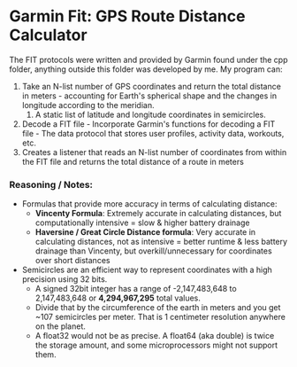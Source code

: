 # Garmin Fit: GPS Route Distance Calculator
The FIT protocols were written and provided by Garmin found under the cpp folder, anything outside this folder was developed by me. My program can:
1. Take an N-list number of GPS coordinates and return the total distance in meters - accounting for Earth's spherical shape and the changes in longitude according to the meridian. 
   1. A static list of latitude and longitude coordinates in semicircles.
2. Decode a FIT file - Incorporate Garmin's functions for decoding a FIT file - The data protocol that stores user profiles, activity data, workouts, etc.  
3. Creates a listener that reads an N-list number of coordinates from within the FIT file and returns the total distance of a route in meters

### Reasoning / Notes:
- Formulas that provide more accuracy in terms of calculating distance:
  - <b>Vincenty Formula</b>: Extremely accurate in calculating distances, but computationally intensive = slow & higher battery drainage
  - <b>Haversine / Great Circle Distance formula</b>: Very accurate in calculating distances, not as intensive = better runtime & less battery drainage than Vincenty, but overkill/unnecessary for coordinates over short distances
- Semicircles are an efficient way to represent coordinates with a high precision using 32 bits. 
  - A signed 32bit integer has a range of -2,147,483,648 to 2,147,483,648 or <b>4,294,967,295</b> total values. 
  - Divide that by the circumference of the earth in meters and you get ~107 semicircles per meter. That is 1 centimeter resolution anywhere on the planet. 
  - A float32 would not be as precise. A float64 (aka double) is twice the storage amount, and some microprocessors might not support them.

